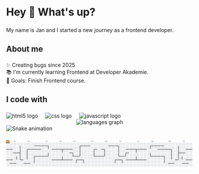 <h1 align="left">Hey 👋 What's up?</h1>

###

<p align="left">My name is Jan and I started a new journey as a frontend developer.</p>

###

<h2 align="left">About me</h2>

###

<p align="left">✨ Creating bugs since 2025<br>📚 I'm currently learning Frontend at Developer Akademie.<br>🎯 Goals: Finish Frontend course.</p>

###

<h2 align="left">I code with</h2>

###

<div align="left">
  <img src="https://cdn.jsdelivr.net/gh/devicons/devicon/icons/html5/html5-original.svg" height="40" alt="html5 logo"  />
  <img width="12" />
  <img src="https://cdn.jsdelivr.net/gh/devicons/devicon/icons/css3/css3-original.svg" height="40" alt="css logo"  />
  <img width="12" />
  <img src="https://cdn.jsdelivr.net/gh/devicons/devicon/icons/javascript/javascript-original.svg" height="40" alt="javascript logo"  />
</div>

<div align="center">
  <img src="https://github-readme-stats.vercel.app/api/top-langs?username=janbrauner2502&locale=en&hide_title=false&layout=compact&card_width=320&langs_count=5&theme=dracula&hide_border=false&order=2" height="150" alt="languages graph"  />
</div>

<img src="https://raw.githubusercontent.com/janbrauner2502/janbrauner2502/output/snake.svg" alt="Snake animation" />

###

<picture>
  <source media="(prefers-color-scheme: dark)" srcset="https://raw.githubusercontent.com/janbrauner2502/janbrauner2502/output/pacman-contribution-graph-dark.svg">
  <source media="(prefers-color-scheme: light)" srcset="https://raw.githubusercontent.com/janbrauner2502/janbrauner2502/output/pacman-contribution-graph.svg">
  <img alt="pacman contribution graph" src="https://raw.githubusercontent.com/janbrauner2502/janbrauner2502/output/pacman-contribution-graph.svg">
</picture>

###
